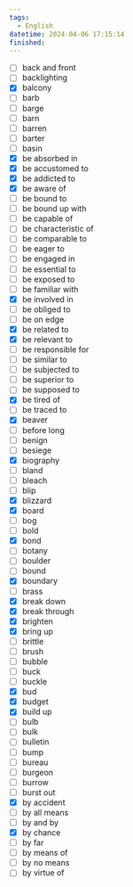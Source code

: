 ```yaml
---
tags:
  - English
datetime: 2024-04-06 17:15:14
finished:
---
```

- [ ] back and front
- [ ] backlighting
- [x] balcony
- [ ] barb
- [ ] barge
- [ ] barn
- [ ] barren
- [ ] barter
- [ ] basin
- [x] be absorbed in
- [x] be accustomed to
- [x] be addicted to
- [x] be aware of 
- [ ] be bound to
- [ ] be bound up with
- [ ] be capable of 
- [ ] be characteristic of
- [ ] be comparable to
- [ ] be eager to
- [ ] be engaged in
- [ ] be essential to
- [ ] be exposed to
- [ ] be familiar with
- [x] be involved in
- [ ] be obliged to
- [ ] be on edge
- [x] be related to
- [x] be relevant to
- [ ] be responsible for
- [ ] be similar to
- [ ] be subjected to
- [ ] be superior to
- [ ] be supposed to
- [x] be tired of
- [ ] be traced to
- [x] beaver
- [ ] before long
- [ ] benign
- [ ] besiege
- [x] biography
- [ ] bland
- [ ] bleach
- [ ] blip
- [x] blizzard
- [x] board
- [ ] bog
- [ ] bold
- [x] bond
- [ ] botany
- [ ] boulder
- [ ] bound
- [x] boundary
- [ ] brass
- [x] break down
- [x] break through
- [x] brighten
- [x] bring up
- [ ] brittle
- [ ] brush
- [ ] bubble
- [ ] buck
- [ ] buckle
- [x] bud
- [x] budget
- [x] build up
- [ ] bulb
- [ ] bulk
- [ ] bulletin
- [ ] bump
- [ ] bureau
- [ ] burgeon
- [ ] burrow
- [ ] burst out
- [x] by accident
- [ ] by all means
- [ ] by and by
- [x] by chance
- [ ] by far
- [ ] by means of
- [ ] by no means
- [ ] by virtue of